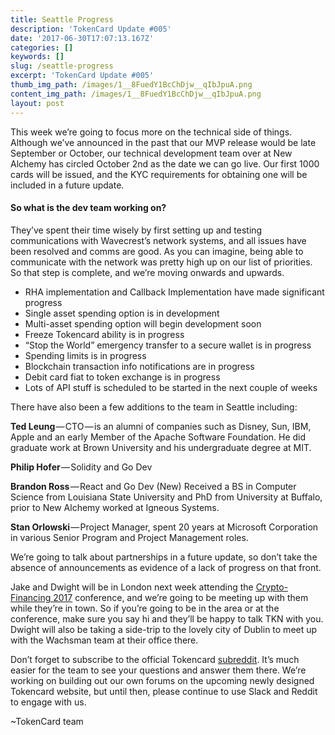 ```yaml
---
title: Seattle Progress
description: 'TokenCard Update #005'
date: '2017-06-30T17:07:13.167Z'
categories: []
keywords: []
slug: /seattle-progress
excerpt: 'TokenCard Update #005'
thumb_img_path: /images/1__8FuedY1BcChDjw__qIbJpuA.png
content_img_path: /images/1__8FuedY1BcChDjw__qIbJpuA.png
layout: post
---
```



This week we’re going to focus more on the technical side of things. Although we’ve announced in the past that our MVP release would be late September or October, our technical development team over at New Alchemy has circled October 2nd as the date we can go live. Our first 1000 cards will be issued, and the KYC requirements for obtaining one will be included in a future update.

#### So what is the dev team working on?

They’ve spent their time wisely by first setting up and testing communications with Wavecrest’s network systems, and all issues have been resolved and comms are good. As you can imagine, being able to communicate with the network was pretty high up on our list of priorities. So that step is complete, and we’re moving onwards and upwards.

*   RHA implementation and Callback Implementation have made significant progress
*   Single asset spending option is in development
*   Multi-asset spending option will begin development soon
*   Freeze Tokencard ability is in progress
*   “Stop the World” emergency transfer to a secure wallet is in progress
*   Spending limits is in progress
*   Blockchain transaction info notifications are in progress
*   Debit card fiat to token exchange is in progress
*   Lots of API stuff is scheduled to be started in the next couple of weeks

There have also been a few additions to the team in Seattle including:

**Ted Leung** — CTO — is an alumni of companies such as Disney, Sun, IBM, Apple and an early Member of the Apache Software Foundation. He did graduate work at Brown University and his undergraduate degree at MIT.

**Philip Hofer** — Solidity and Go Dev

**Brandon Ross** — React and Go Dev (New) Received a BS in Computer Science from Louisiana State University and PhD from University at Buffalo, prior to New Alchemy worked at Igneous Systems.

**Stan Orlowski** — Project Manager, spent 20 years at Microsoft Corporation in various Senior Program and Project Management roles.

We’re going to talk about partnerships in a future update, so don’t take the absence of announcements as evidence of a lack of progress on that front.

Jake and Dwight will be in London next week attending the [Crypto-Financing 2017](https://www.crypto-financing.com/) conference, and we’re going to be meeting up with them while they’re in town. So if you’re going to be in the area or at the conference, make sure you say hi and they’ll be happy to talk TKN with you. Dwight will also be taking a side-trip to the lovely city of Dublin to meet up with the Wachsman team at their office there.

Don’t forget to subscribe to the official Tokencard [subreddit](https://www.reddit.com/r/TokenCard/). It’s much easier for the team to see your questions and answer them there. We’re working on building out our own forums on the upcoming newly designed Tokencard website, but until then, please continue to use Slack and Reddit to engage with us.

~TokenCard team